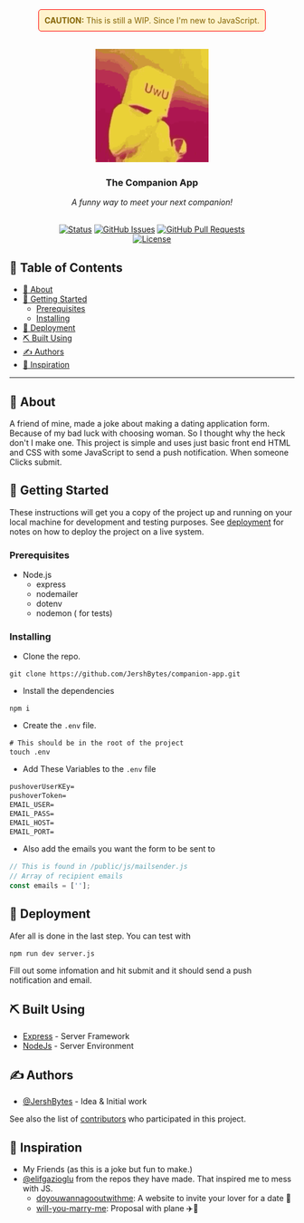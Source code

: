 <div align="center">
  <div style="border: 1px solid red; background-color: #fff3cd; color: #856404; padding: 10px; border-radius: 5px; display: inline-block;">
    <strong>CAUTION:</strong> This is still a WIP. Since I'm new to JavaScript.
  </div>

  <br>
  <br>

</div>
<!-- Header -->
<p align="center">
  <a href="" rel="noopener">
  <img width=200px height=200px src="./assets/uwu-owo.gif" alt="uwu-owo"></a>
</p>

<h3 align="center"> The Companion App </h3>
<div align="center"> <i> A funny way to meet your next companion!</i> </div><br>
<div align="center">

  [![Status](https://img.shields.io/badge/status-active-success.svg)]()
  [![GitHub Issues](https://img.shields.io/github/issues/JershBytes/companion-app.svg)](https://github.com/JershBytes/companion-app/issues)
  [![GitHub Pull Requests](https://img.shields.io/github/issues-pr/JershBytes/companion-app.svg)](https://github.com/kylelobo/The-Documentation-Compendium/pulls)<br>
   [![License](https://img.shields.io/badge/license-MIT-pink.svg)](/LICENSE)

</div>

<h2> 📝 Table of Contents </h2>

+ [🧐 About ](#-about-)
+ [🏁 Getting Started ](#-getting-started-)
  + [Prerequisites](#prerequisites)
  + [Installing](#installing)
+ [🚀 Deployment ](#-deployment-)
+ [⛏️ Built Using ](#️-built-using-)
+ [✍️ Authors ](#️-authors-)
+ [🎉 Inspiration ](#-inspiration-)


---

## 🧐 About <a name = "about"></a>

A friend of mine, made a joke about making a dating application form. Because of my bad luck with choosing woman. So I thought why the heck don't I make one. This project is simple and uses just basic front end HTML and CSS with some JavaScript to send a push notification. When someone Clicks submit.

## 🏁 Getting Started <a name = "getting_started"></a>

These instructions will get you a copy of the project up and running on your local machine for development and testing purposes. See [deployment](#deployment) for notes on how to deploy the project on a live system.

### Prerequisites

- Node.js
  - express
  - nodemailer
  - dotenv
  - nodemon ( for tests)

### Installing

- Clone the repo.

```shell
git clone https://github.com/JershBytes/companion-app.git
```

- Install the dependencies

```shell
npm i
```
- Create the `.env` file.
```shell
# This should be in the root of the project
touch .env
```

- Add These Variables to the `.env` file
```
pushoverUserKEy=
pushoverToken=
EMAIL_USER=
EMAIL_PASS=
EMAIL_HOST=
EMAIL_PORT=
```
- Also add the emails you want the form to be sent to

```js
// This is found in /public/js/mailsender.js
// Array of recipient emails
const emails = [''];
```

## 🚀 Deployment <a name = "deployment"></a>

Afer all is done in the last step. You can test with

```shell
npm run dev server.js
```
Fill out some infomation and hit submit and it should send a push notification and email.

## ⛏️ Built Using <a name = "built_using"></a>
- [Express](https://expressjs.com/) - Server Framework
- [NodeJs](https://nodejs.org/en/) - Server Environment

## ✍️ Authors <a name = "authors"></a>
- [@JershBytes](https://github.com/JershBytes) - Idea & Initial work

See also the list of [contributors](https://github.com/JershBytes/companion-app/graphs/contributors) who participated in this project.

## 🎉 Inspiration <a name = "acknowledgement"></a>

- My Friends (as this is a joke but fun to make.)
- [@elifgazioglu](https://github.com/elifgazioglu) from the repos they have made. That inspired me to mess with JS.
  - [doyouwannagooutwithme](https://github.com/elifgazioglu/doyouwannagooutwithme): A website to invite your lover for a date 🥰
  - [will-you-marry-me](https://github.com/elifgazioglu/will-you-marry-me): Proposal with plane ✈️💍
